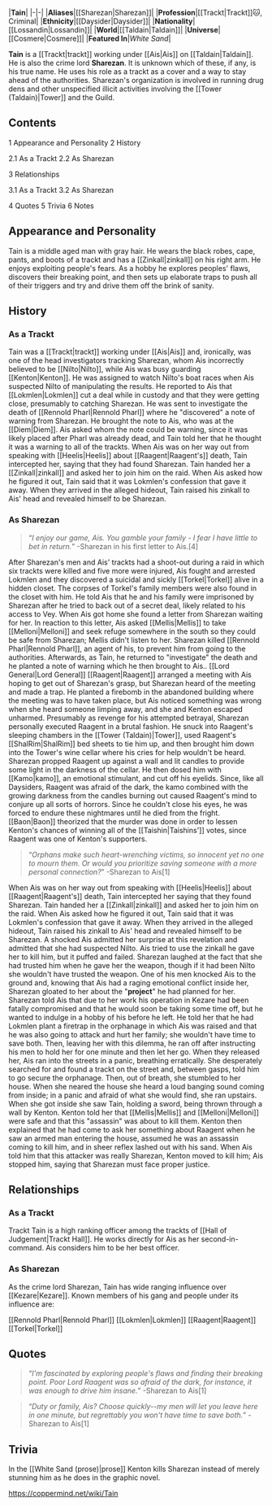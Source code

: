 |**Tain**|
|-|-|
|**Aliases**|[[Sharezan\|Sharezan]]|
|**Profession**|[[Trackt\|Trackt]]🐱︎, Criminal|
|**Ethnicity**|[[Daysider\|Daysider]]|
|**Nationality**|[[Lossandin\|Lossandin]]|
|**World**|[[Taldain\|Taldain]]|
|**Universe**|[[Cosmere\|Cosmere]]|
|**Featured In**|*White Sand*|

**Tain** is a [[Trackt\|trackt]] working under [[Ais\|Ais]] on [[Taldain\|Taldain]]. He is also the crime lord **Sharezan**. It is unknown which of these, if any, is his true name. He uses his role as a trackt as a cover and a way to stay ahead of the authorities. Sharezan's organization is involved in running drug dens and other unspecified illicit activities involving the [[Tower (Taldain)\|Tower]] and the Guild.

## Contents

1 Appearance and Personality
2 History

2.1 As a Trackt
2.2 As Sharezan


3 Relationships

3.1 As a Trackt
3.2 As Sharezan


4 Quotes
5 Trivia
6 Notes


## Appearance and Personality
Tain is a middle aged man with gray hair. He wears the black robes, cape, pants, and boots of a trackt and has a [[Zinkall\|zinkall]] on his right arm. He enjoys exploiting people's fears. As a hobby he explores peoples' flaws, discovers their breaking point, and then sets up elaborate traps to push all of their triggers and try and drive them off the brink of sanity.

## History
### As a Trackt
Tain was a [[Trackt\|trackt]] working under [[Ais\|Ais]] and, ironically, was one of the head investigators tracking Sharezan, whom Ais incorrectly believed to be [[Nilto\|Nilto]], while Ais was busy guarding [[Kenton\|Kenton]]. He was assigned to watch Nilto's boat races when Ais suspected Nilto of manipulating the results. He reported to Ais that [[Lokmlen\|Lokmlen]] cut a deal while in custody and that they were getting close, presumably to catching Sharezan. He was sent to investigate the death of [[Rennold Pharl\|Rennold Pharl]] where he "discovered" a note of warning from Sharezan. He brought the note to Ais, who was at the [[Diem\|Diem]]. Ais asked whom the note could be warning, since it was likely placed after Pharl was already dead, and Tain told her that he thought it was a warning to all of the trackts. When Ais was on her way out from speaking with [[Heelis\|Heelis]] about [[Raagent\|Raagent's]] death, Tain intercepted her, saying that they had found Sharezan. Tain handed her a [[Zinkall\|zinkall]] and asked her to join him on the raid. When Ais asked how he figured it out, Tain said that it was Lokmlen's confession that gave it away. When they arrived in the alleged hideout, Tain raised his zinkall to Ais' head and revealed himself to be Sharezan.

### As Sharezan
>“*I enjoy our game, Ais. You gamble your family - I fear I have little to bet in return.*”
\-Sharezan in his first letter to Ais.[4]

After Sharezan's men and Ais' trackts had a shoot-out during a raid in which six trackts were killed and five more were injured, Ais fought and arrested Lokmlen and they discovered a suicidal and sickly [[Torkel\|Torkel]] alive in a hidden closet. The corpses of Torkel's family members were also found in the closet with him. He told Ais that he and his family were imprisoned by Sharezan after he tried to back out of a secret deal, likely related to his access to Vey. When Ais got home she found a letter from Sharezan waiting for her. In reaction to this letter, Ais asked [[Mellis\|Mellis]] to take [[Melloni\|Melloni]] and seek refuge somewhere in the south so they could be safe from Sharezan; Mellis didn't listen to her.
Sharezan killed [[Rennold Pharl\|Rennold Pharl]], an agent of his, to prevent him from going to the authorities. Afterwards, as Tain, he returned to "investigate" the death and he planted a note of warning which he then brought to Ais.. [[Lord General\|Lord General]] [[Raagent\|Raagent]] arranged a meeting with Ais hoping to get out of Sharezan's grasp, but Sharezan heard of the meeting and made a trap. He planted a firebomb in the abandoned building where the meeting was to have taken place, but Ais noticed something was wrong when she heard someone limping away, and she and Kenton escaped unharmed.
Presumably as revenge for his attempted betrayal, Sharezan personally executed Raagent in a brutal fashion. He snuck into Raagent's sleeping chambers in the [[Tower (Taldain)\|Tower]], used Raagent's [[ShalRim\|ShalRim]] bed sheets to tie him up, and then brought him down into the Tower's wine cellar where his cries for help wouldn't be heard. Sharezan propped Raagent up against a wall and lit candles to provide some light in the darkness of the cellar. He then dosed him with [[Kamo\|kamo]], an emotional stimulant, and cut off his eyelids. Since, like all Daysiders, Raagent was afraid of the dark, the kamo combined with the growing darkness from the candles burning out caused Raagent's mind to conjure up all sorts of horrors. Since he couldn't close his eyes, he was forced to endure these nightmares until he died from the fright. [[Baon\|Baon]] theorized that the murder was done in order to lessen Kenton's chances of winning all of the [[Taishin\|Taishins']] votes, since Raagent was one of Kenton's supporters.

>“*Orphans make such heart-wrenching victims, so innocent yet no one to mourn them. Or would you prioritize saving someone with a more personal connection?*”
\-Sharezan to Ais[1]

When Ais was on her way out from speaking with [[Heelis\|Heelis]] about [[Raagent\|Raagent's]] death, Tain intercepted her saying that they found Sharezan. Tain handed her a [[Zinkall\|zinkall]] and asked her to join him on the raid. When Ais asked how he figured it out, Tain said that it was Lokmlen's confession that gave it away. When they arrived in the alleged hideout, Tain raised his zinkall to Ais' head and revealed himself to be Sharezan. A shocked Ais admitted her surprise at this revelation and admitted that she had suspected Nilto. Ais tried to use the zinkall he gave her to kill him, but it puffed and failed. Sharezan laughed at the fact that she had trusted him when he gave her the weapon, though if it had been Nilto she wouldn't have trusted the weapon. One of his men knocked Ais to the ground and, knowing that Ais had a raging emotional conflict inside her, Sharezan gloated to her about the "**project**" he had planned for her.
Sharezan told Ais that due to her work his operation in Kezare had been fatally compromised and that he would soon be taking some time off, but he wanted to indulge in a hobby of his before he left. He told her that he had Lokmlen plant a firetrap in the orphanage in which Ais was raised and that he was also going to attack and hurt her family; she wouldn't have time to save both. Then, leaving her with this dilemma, he ran off after instructing his men to hold her for one minute and then let her go. When they released her, Ais ran into the streets in a panic, breathing erratically. She desperately searched for and found a trackt on the street and, between gasps, told him to go secure the orphanage. Then, out of breath, she stumbled to her house. When she neared the house she heard a loud banging sound coming from inside; in a panic and afraid of what she would find, she ran upstairs. When she got inside she saw Tain, holding a sword, being thrown through a wall by Kenton. Kenton told her that [[Mellis\|Mellis]] and [[Melloni\|Melloni]] were safe and that this "assassin" was about to kill them. Kenton then explained that he had come to ask her something about Raagent when he saw an armed man entering the house, assumed he was an assassin coming to kill him, and in sheer reflex lashed out with his sand. When Ais told him that this attacker was really Sharezan, Kenton moved to kill him; Ais stopped him, saying that Sharezan must face proper justice.

## Relationships
### As a Trackt
Trackt Tain is a high ranking officer among the trackts of [[Hall of Judgement\|Trackt Hall]]. He works directly for Ais as her second-in-command. Ais considers him to be her best officer.

### As Sharezan
As the crime lord Sharezan, Tain has wide ranging influence over [[Kezare\|Kezare]]. Known members of his gang and people under its influence are:

[[Rennold Pharl\|Rennold Pharl]]
[[Lokmlen\|Lokmlen]]
[[Raagent\|Raagent]]
[[Torkel\|Torkel]]
## Quotes
>“*I'm fascinated by exploring people's flaws and finding their breaking point. Poor Lord Raagent was so afraid of the dark, for instance, it was enough to drive him insane.*”
\-Sharezan to Ais[1]


>“*Duty or family, Ais? Choose quickly--my men will let you leave here in one minute, but regrettably you won't have time to save both.*”
\-Sharezan to Ais[1]


## Trivia
In the [[White Sand (prose)\|prose]] Kenton kills Sharezan instead of merely stunning him as he does in the graphic novel.


https://coppermind.net/wiki/Tain